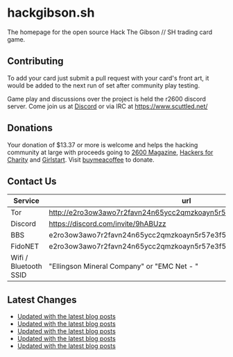 # hackgibson.sh
The homepage for the open source Hack The Gibson // SH trading card game.


## Contributing

To add your card just submit a pull request with your card's front art, it would be added to the next run of set after community play testing.

Game play and discussions over the project is held the r2600 discord server. Come join us at [Discord](https://discord.com/invite/9hABUzz) or via IRC at https://www.scuttled.net/


## Donations

Your donation of $13.37 or more is welcome and helps the hacking community at large with proceeds going to [2600 Magazine](https://2600.com/), [Hackers for Charity](https://hackersforcharity.org) and [Girlstart](https://girlstart.org).  Visit [buymeacoffee](https://www.buymeacoffee.com/hackgibson.sh) to donate.


## Contact Us

Service | url
-|-
Tor | http://e2ro3ow3awo7r2favn24n65ycc2qmzkoayn5r57e3f56nvjwdcgg32ad.onion
Discord | https://discord.com/invite/9hABUzz
BBS | e2ro3ow3awo7r2favn24n65ycc2qmzkoayn5r57e3f56nvjwdcgg32ad.onion:23
FidoNET | e2ro3ow3awo7r2favn24n65ycc2qmzkoayn5r57e3f56nvjwdcgg32ad.onion:24554
Wifi / Bluetooth SSID | "Ellingson Mineral Company" or "EMC Net - <fidonet address>"

## Latest Changes
<!-- BLOG-POST-LIST:START -->
- [Updated with the latest blog posts](https://github.com/DFW2600/hackgibson.sh/commit/6ce6e373e6f10a77cb54c292bc25e461cb03af79)
- [Updated with the latest blog posts](https://github.com/DFW2600/hackgibson.sh/commit/b81b6aa5a916c13c87e3a080685f406b687ef866)
- [Updated with the latest blog posts](https://github.com/DFW2600/hackgibson.sh/commit/bfc097022c5fa9edaa3da44f00de71b297c80cca)
- [Updated with the latest blog posts](https://github.com/DFW2600/hackgibson.sh/commit/311c691269ddf7b3fb959fd4dae97b3fce6a172c)
- [Updated with the latest blog posts](https://github.com/DFW2600/hackgibson.sh/commit/31aa12338c8eba0a60652dc6f69fd5a3ebdc44c7)
<!-- BLOG-POST-LIST:END -->

